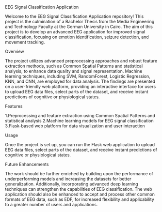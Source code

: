 EEG Signal Classification Application

Welcome to the EEG Signal Classification Application repository! This project is the culmination of a Bachelor Thesis from the Media Engineering and Technology Faculty at the German University in Cairo. The aim of this project is to develop an advanced EEG application for improved signal classification, focusing on emotion identification, seizure detection, and movement tracking.

Overview

The project utilizes advanced preprocessing approaches and robust feature extraction methods, such as Common Spatial Patterns and statistical analysis, to enhance data quality and signal representation. Machine learning techniques, including SVM, RandomForest, Logistic Regression, KNN, and CNN, are employed for data analysis. The findings are presented on a user-friendly web platform, providing an interactive interface for users to upload EEG data files, select parts of the dataset, and receive instant predictions of cognitive or physiological states.

Features

1.Preprocessing and feature extraction using Common Spatial Patterns and statistical analysis
2.Machine learning models for EEG signal classification
3.Flask-based web platform for data visualization and user interaction

Usage

Once the project is set up, you can run the Flask web application to upload EEG data files, select parts of the dataset, and receive instant predictions of cognitive or physiological states.

Future Enhancements

The work should be further enriched by building upon the performance of underperforming models and increasing the datasets for better generalization. Additionally, incorporating advanced deep learning techniques can strengthen the capabilities of EEG classification. The web application should also be enhanced to accept and process other common formats of EEG data, such as EDF, for increased flexibility and applicability to a greater number of users and applications.






